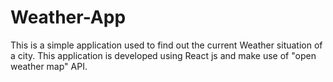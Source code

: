 # Weather-App
This is a simple application used to find out the current Weather situation of a city.
This application is developed using React js and make use of "open weather map" API.
